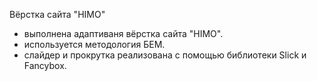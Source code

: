Вёрстка сайта "HIMO"
- выполнена адаптиваня вёрстка сайта "HIMO".
- используется методология БЕМ.
- слайдер и прокрутка реализована с помощью библиотеки Slick и Fancybox.